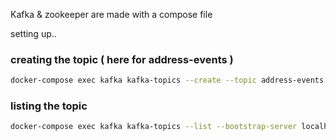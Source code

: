 Kafka & zookeeper are made with a compose file

setting up..

### creating the topic ( here for address-events )
```sh
docker-compose exec kafka kafka-topics --create --topic address-events --bootstrap-server localhost:9092 --replication-factor 1 --partitions 1
```

### listing the topic
```sh
docker-compose exec kafka kafka-topics --list --bootstrap-server localhost:9092
```